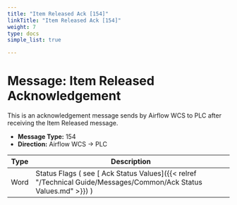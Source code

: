 ```yaml
---
title: "Item Released Ack [154]"
linkTitle: "Item Released Ack [154]"
weight: 7
type: docs
simple_list: true

---
```


# Message: Item Released Acknowledgement
This is an acknowledgement message sends by Airflow WCS to PLC after receiving the Item Released message.

- **Message Type:** 154
- **Direction:** Airflow WCS → PLC  

|Type |Description |
|-----|------------|
|Word |Status Flags ( see [ Ack Status Values]({{< relref "/Technical Guide/Messages/Common/Ack Status Values.md" >}}) ) |
